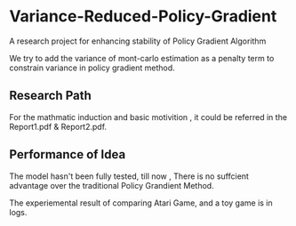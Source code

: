 # Variance-Reduced-Policy-Gradient

A research project for enhancing stability of Policy Gradient Algorithm

We try to add the variance of mont-carlo estimation as a penalty term to constrain variance in policy gradient method.

## Research Path

For the mathmatic induction and basic motivition , it could be referred in the Report1.pdf & Report2.pdf.

## Performance of Idea

The model hasn't been fully tested, till now , There is no suffcient advantage over the traditional Policy Grandient Method.

The experiemental result of comparing Atari Game, and a toy game is in logs.

